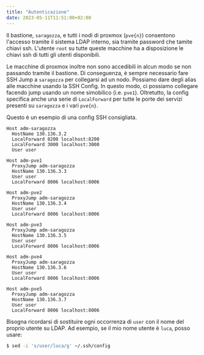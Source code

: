 ```yaml
---
title: "Autenticazione"
date: 2023-05-11T11:51:00+02:00
---
```


Il bastione, `saragozza`, e tutti i nodi di proxmox (`pve{n}`) consentono
l'accesso tramite il sistema LDAP interno, sia tramite password che tamite
chiavi ssh. L'utente `root` su tutte queste macchine ha a disposizione le chiavi
ssh di tutti gli utenti disponibili.

Le macchine di proxmox inoltre non sono accedibili in alcun modo se non
passando tramite il bastione. Di conseguenza, è sempre necessario fare SSH Jump
a `saragozza` per collegarsi ad un nodo.
Possiamo dare degli alias alle macchine usando la SSH Config. In questo modo,
ci possiamo collegare facendo jump usando un nome simobilico (i.e. `pve1`).
Oltretutto, la config specifica anche una serie di `LocalForward` per tutte le
porte dei servizi presenti su `saragozza` e i vari `pve{n}`.

Questo è un esempio di una config SSH consigliata.

```
Host adm-saragozza
  HostName 130.136.3.2
  LocalForward 8200 localhost:8200
  LocalForward 3000 localhost:3000
  User user

Host adm-pve1
  ProxyJump adm-saragozza
  HostName 130.136.3.3
  User user
  LocalForward 8006 localhost:8006

Host adm-pve2
  ProxyJump adm-saragozza
  HostName 130.136.3.4
  User user
  LocalForward 8006 localhost:8006

Host adm-pve3
  ProxyJump adm-saragozza
  HostName 130.136.3.5
  User user
  LocalForward 8006 localhost:8006

Host adm-pve4
  ProxyJump adm-saragozza
  HostName 130.136.3.6
  User user
  LocalForward 8006 localhost:8006

Host adm-pve5
  ProxyJump adm-saragozza
  HostName 130.136.3.7
  User user
  LocalForward 8006 localhost:8006
```

Bisogna ricordarsi di sostituire ogni occorrenza di `user` con il nome del
proprio utente su LDAP.
Ad esempio, se il mio nome utente è `luca`, posso usare:

```sh
$ sed -i 's/user/luca/g' ~/.ssh/config
```

